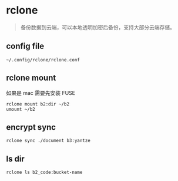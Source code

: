 # rclone

> 备份数据到云端，可以本地透明加密后备份，支持大部分云端存储。

## config file
```
~/.config/rclone/rclone.conf
```

## rclone mount
如果是 mac 需要先安装 FUSE
```
rclone mount b2:dir ~/b2
umount ~/b2
```

## encrypt sync
```
rclone sync ./document b3:yantze
```

## ls dir
```
rclone ls b2_code:bucket-name
```
